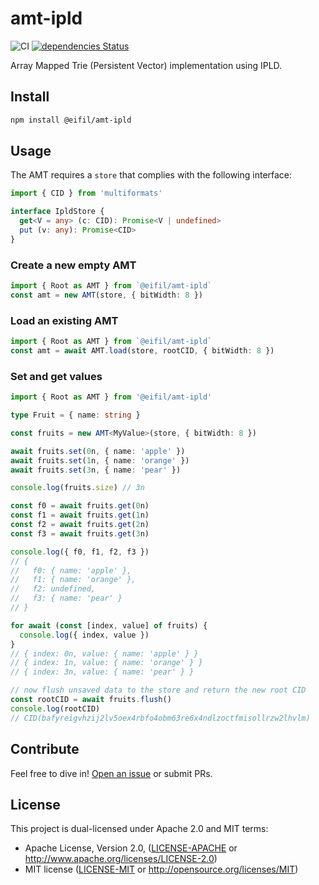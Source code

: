 # amt-ipld

![CI](https://github.com/eifil/amt-ipld/workflows/CI/badge.svg)
[![dependencies Status](https://status.david-dm.org/gh/eifil/amt-ipld.svg)](https://david-dm.org/eifil/amt-ipld)

Array Mapped Trie (Persistent Vector) implementation using IPLD.

## Install

```sh
npm install @eifil/amt-ipld
```

## Usage

The AMT requires a `store` that complies with the following interface:

```ts
import { CID } from 'multiformats'

interface IpldStore {
  get<V = any> (c: CID): Promise<V | undefined>
  put (v: any): Promise<CID>
}
```

### Create a new empty AMT

```ts
import { Root as AMT } from `@eifil/amt-ipld`
const amt = new AMT(store, { bitWidth: 8 })
```

### Load an existing AMT

```ts
import { Root as AMT } from `@eifil/amt-ipld`
const amt = await AMT.load(store, rootCID, { bitWidth: 8 })
```

### Set and get values

```ts
import { Root as AMT } from '@eifil/amt-ipld'

type Fruit = { name: string }

const fruits = new AMT<MyValue>(store, { bitWidth: 8 })

await fruits.set(0n, { name: 'apple' })
await fruits.set(1n, { name: 'orange' })
await fruits.set(3n, { name: 'pear' })

console.log(fruits.size) // 3n

const f0 = await fruits.get(0n)
const f1 = await fruits.get(1n)
const f2 = await fruits.get(2n)
const f3 = await fruits.get(3n)

console.log({ f0, f1, f2, f3 })
// {
//   f0: { name: 'apple' },
//   f1: { name: 'orange' },
//   f2: undefined,
//   f3: { name: 'pear' }
// }

for await (const [index, value] of fruits) {
  console.log({ index, value })
}
// { index: 0n, value: { name: 'apple' } }
// { index: 1n, value: { name: 'orange' } }
// { index: 3n, value: { name: 'pear' } }

// now flush unsaved data to the store and return the new root CID
const rootCID = await fruits.flush()
console.log(rootCID)
// CID(bafyreigvhzij2lv5oex4rbfo4obm63re6x4ndlzoctfmisollrzw2lhvlm)
```

## Contribute

Feel free to dive in! [Open an issue](https://github.com/eifil/amt-ipld/issues/new) or submit PRs.

## License

This project is dual-licensed under Apache 2.0 and MIT terms:

- Apache License, Version 2.0, ([LICENSE-APACHE](https://github.com/eifil/amt-ipld/blob/main/LICENSE-APACHE) or http://www.apache.org/licenses/LICENSE-2.0)
- MIT license ([LICENSE-MIT](https://github.com/eifil/amt-ipld/blob/main/LICENSE-MIT) or http://opensource.org/licenses/MIT)
